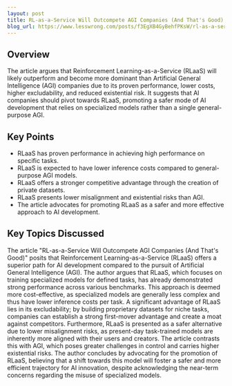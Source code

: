 ```yaml
---
layout: post 
title: RL-as-a-Service Will Outcompete AGI Companies (And That's Good)
blog_url: https://www.lesswrong.com/posts/f3EgXB4GyBehfPKsW/rl-as-a-service-will-outcompete-agi-companies-and-that-s?utm_source=tldrai 
---
```


## Overview

The article argues that Reinforcement Learning-as-a-Service (RLaaS) will likely outperform and become more dominant than Artificial General Intelligence (AGI) companies due to its proven performance, lower costs, higher excludability, and reduced existential risk. It suggests that AI companies should pivot towards RLaaS, promoting a safer mode of AI development that relies on specialized models rather than a single general-purpose AGI.

## Key Points

- RLaaS has proven performance in achieving high performance on specific tasks.
- RLaaS is expected to have lower inference costs compared to general-purpose AGI models.
- RLaaS offers a stronger competitive advantage through the creation of private datasets.
- RLaaS presents lower misalignment and existential risks than AGI.
- The article advocates for promoting RLaaS as a safer and more effective approach to AI development.

## Key Topics Discussed

The article "RL-as-a-Service Will Outcompete AGI Companies (And That's Good)" posits that Reinforcement Learning-as-a-Service (RLaaS) offers a superior path for AI development compared to the pursuit of Artificial General Intelligence (AGI). The author argues that RLaaS, which focuses on training specialized models for defined tasks, has already demonstrated strong performance across various benchmarks. This approach is deemed more cost-effective, as specialized models are generally less complex and thus have lower inference costs per task. A significant advantage of RLaaS lies in its excludability; by building proprietary datasets for niche tasks, companies can establish a strong first-mover advantage and create a moat against competitors. Furthermore, RLaaS is presented as a safer alternative due to lower misalignment risks, as present-day task-trained models are inherently more aligned with their users and creators. The article contrasts this with AGI, which poses greater challenges in control and carries higher existential risks. The author concludes by advocating for the promotion of RLaaS, believing that a shift towards this model will foster a safer and more efficient trajectory for AI innovation, despite acknowledging the near-term concerns regarding the misuse of specialized models.

